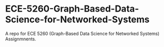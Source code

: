 # ECE-5260-Graph-Based-Data-Science-for-Networked-Systems
A repo for ECE 5260 (Graph-Based Data Science for Networked Systems) Assignmnents.

